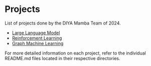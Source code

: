 # Projects

List of projects done by the DIYA Mamba Team of 2024.

- [Large Language Model](projects/llm)
- [Reinforcement Learning](projects/rl)
- [Graph Machine Learning](projects/graph)

For more detailed information on each project, refer to the individual README.md files located in their respective directories.
